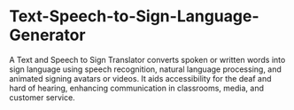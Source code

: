 # Text-Speech-to-Sign-Language-Generator
A Text and Speech to Sign Translator converts spoken or written words into sign language using speech recognition, natural language processing, and animated signing avatars or videos. It aids accessibility for the deaf and hard of hearing, enhancing communication in classrooms, media, and customer service.
